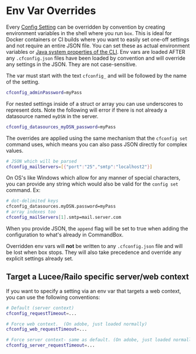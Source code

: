 # Env Var Overrides

Every [Config Setting](../the-basics/config-items.md) can be overridden by convention by creating environment variables in the shell where you run `box`.  This is ideal for Docker containers or CI builds where you want to easily set one-off settings and not require an entire JSON file.  You can set these as actual environment variables or [Java system properties of the CLI](https://commandbox.ortusbooks.com/usage/execution#ad-hoc-java-properties-for-the-cli).   Env vars are loaded AFTER any `.cfconfig.json` files have been loaded by convention and will override any settings in the JSON.  They are not case-sensitive. &#x20;

The var must start with the text `cfconfig_` and will be followed by the name of the setting.

```bash
cfconfig_adminPassword=myPass
```

For nested settings inside of a struct or array you can use underscores to represent dots.  Note the following will error if there is not already a datasource named `myDSN` in the server.

```bash
cfconfig_datasources_myDSN_password=myPass
```

The overrides are applied using the same mechanism that the `cfconfig set` command uses, which means you can also pass JSON directly for complex values.

```bash
# JSON which will be parsed
cfconfig_mailServers=[{"port":"25","smtp":"localhost2"}]
```

On OS's like Windows which allow for any manner of special characters, you can provide any string which would also be valid for the `config set` command. Ex:

```bash
# dot-delimited keys
cfconfig_datasources.myDSN.password=myPass
# array indexes too
cfconfig_mailServers[1].smtp=mail.server.com
```

When you provide JSON, the `append` flag will be set to true when adding the configuration to what's already in CommandBox.

Overridden env vars will **not** be written to any `.cfconfig.json` file and will be lost when box stops. They will also take precedence and override any explicit settings already set.

## Target a Lucee/Railo specific server/web context

If you want to specify a setting via an env var that targets a web context, you can use the following conventions:

```bash
# Default (server context)
cfconfig_requestTimeout=...

# Force web context.  (On adobe, just loaded normally)
cfconfig_web_requestTimeout=...

# Force server context- same as default. (On adobe, just loaded normally)
cfconfig_server_requestTimeout=...
```

